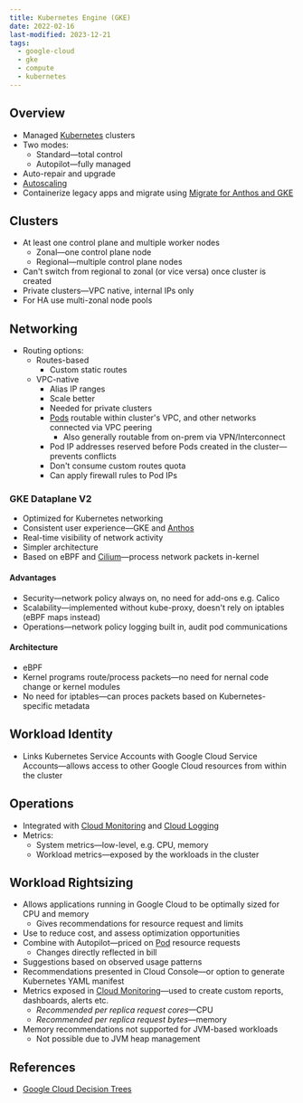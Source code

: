 ```yaml
---
title: Kubernetes Engine (GKE)
date: 2022-02-16
last-modified: 2023-12-21
tags:
  - google-cloud
  - gke
  - compute
  - kubernetes
---
```


## Overview

- Managed [Kubernetes](notes/moc/Kubernetes.md) clusters
- Two modes:
	- Standard—total control
	- Autopilot—fully managed
- Auto-repair and upgrade
- [Autoscaling](notes/GKE%20Cluster%20Autoscaling.md)
- Containerize legacy apps and migrate using [Migrate for Anthos and GKE](notes/Migrate%20for%20Anthos%20and%20GKE.md)

## Clusters

- At least one control plane and multiple worker nodes
	- Zonal—one control plane node
	- Regional—multiple control plane nodes
- Can't switch from regional to zonal (or vice versa) once cluster is created
- Private clusters—VPC native, internal IPs only
- For HA use multi-zonal node pools

## Networking

- Routing options:
	- Routes-based
		- Custom static routes
	- VPC-native
		- Alias IP ranges
		- Scale better
		- Needed for private clusters
		- [Pods](notes/Pod.md) routable within cluster's VPC, and other networks connected via VPC peering
			- Also generally routable from on-prem via VPN/Interconnect
		- Pod IP addresses reserved before Pods created in the cluster—prevents conflicts
		- Don't consume custom routes quota
		- Can apply firewall rules to Pod IPs

### GKE Dataplane V2

- Optimized for Kubernetes networking
- Consistent user experience—GKE and [Anthos](notes/Anthos.md)
- Real-time visibility of network activity
- Simpler architecture
- Based on eBPF and [Cilium](notes/Cilium.md)—process network packets in-kernel

#### Advantages

- Security—network policy always on, no need for add-ons e.g. Calico
- Scalability—implemented without kube-proxy, doesn't rely on iptables (eBPF maps instead)
- Operations—network policy logging built in, audit pod communications

#### Architecture

- eBPF
- Kernel programs route/process packets—no need for nernal code change or kernel modules
- No need for iptables—can proces packets based on Kubernetes-specific metadata

## Workload Identity

- Links Kubernetes Service Accounts with Google Cloud Service Accounts—allows access to other Google Cloud resources from within the cluster

## Operations

- Integrated with [Cloud Monitoring](notes/Cloud%20Monitoring.md) and [Cloud Logging](notes/Cloud%20Logging.md)
- Metrics:
	- System metrics—low-level, e.g. CPU, memory
	- Workload metrics—exposed by the workloads in the cluster

## Workload Rightsizing

- Allows applications running in Google Cloud to be optimally sized for CPU and memory
	- Gives recommendations for resource request and limits
- Use to reduce cost, and assess optimization opportunities
- Combine with Autopilot—priced on [Pod](notes/Pod.md) resource requests
	- Changes directly reflected in bill
- Suggestions based on observed usage patterns
- Recommendations presented in Cloud Console—or option to generate Kubernetes YAML manifest
- Metrics exposed in [Cloud Monitoring](notes/Cloud%20Monitoring.md)—used to create custom reports, dashboards, alerts etc.
	- *Recommended per replica request cores*—CPU
	- *Recommended per replica request bytes*—memory
- Memory recommendations not supported for JVM-based workloads
	- Not possible due to JVM heap management

## References

- [Google Cloud Decision Trees](notes/moc/Google%20Cloud%20Decision%20Trees.md)

